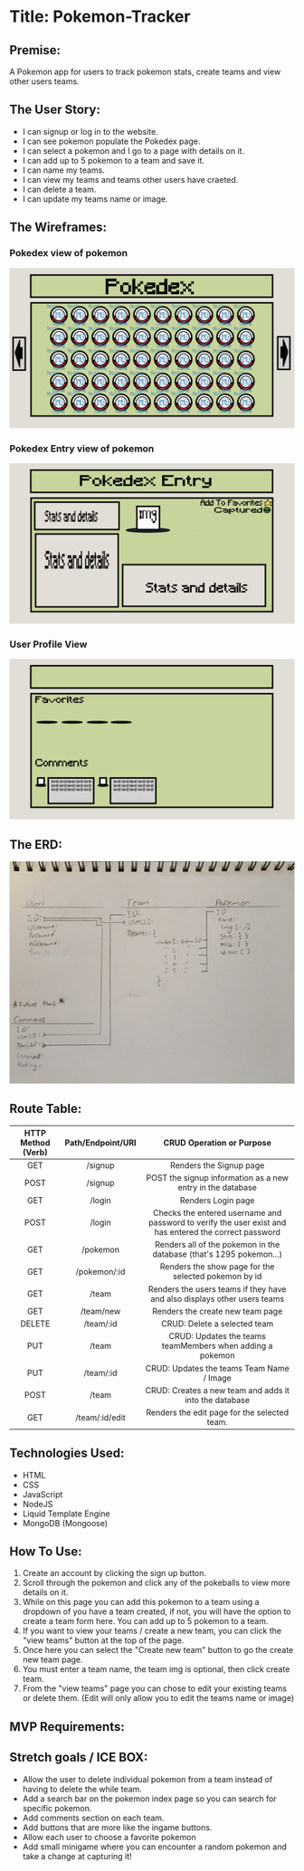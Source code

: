 # Title: Pokemon-Tracker


## Premise: 
A Pokemon app for users to track pokemon stats, create teams and view other users teams.



## The User Story:
- I can signup or log in to the website.
- I can see pokemon populate the Pokedex page.
- I can select a pokemon and I go to a page with details on it.
- I can add up to 5 pokemon to a team and save it.
- I can name my teams.
- I can view my teams and teams other users have craeted.
- I can delete a team.
- I can update my teams name or image.

## The Wireframes:
### Pokedex view of pokemon
![Pokemon-Tracker-Pokedex](imgs/readme/Pokemon-Tracker-Pokedex.jpg)
### Pokedex Entry view of pokemon
![Pokemon-Tracker-Pokedex-Entry](imgs/readme/Pokemon-Tracker-Pokedex-Entry.jpg)
### User Profile View
![Pokemon-Tracker-profile](imgs/readme/Pokemon-Tracker-Profile.jpg)



## The ERD: 
![Pokemon-ERD](imgs/readme/20220610_164049.jpg)

## Route Table:
| HTTP Method (Verb) | Path/Endpoint/URI |                                         CRUD Operation or Purpose                                        |
|:------------------:|:-----------------:|:--------------------------------------------------------------------------------------------------------:|
| GET                | /signup           | Renders the Signup page                                                                                  |
| POST               | /signup           | POST the signup information as a new entry in the database                                               |
| GET                | /login            | Renders Login page                                                                                       |
| POST               | /login            | Checks the entered username and password to verify the user exist  and has entered the correct password  |
| GET                | /pokemon          | Renders all of the pokemon in the database (that's 1295 pokemon...)                                      |
| GET                | /pokemon/:id      | Renders the show page for the selected pokemon by id                                                     |
| GET                | /team             | Renders the users teams if they have and also displays other  users teams                                |
| GET                | /team/new         | Renders the create new team page                                                                         |
| DELETE             | /team/:id         | CRUD: Delete a selected team                                                                             |
| PUT                | /team             | CRUD: Updates the teams teamMembers when adding a pokemon                                                |
| PUT                | /team/:id         | CRUD: Updates the teams Team Name / Image                                                                |
| POST               | /team             | CRUD: Creates a new team and adds it into the database                                                   |
| GET                | /team/:id/edit    | Renders the edit page for the selected team.                                                             |

## Technologies Used:
- HTML
- CSS
- JavaScript
- NodeJS
- Liquid Template Engine
- MongoDB (Mongoose)

## How To Use:
1. Create an account by clicking the sign up button.
2. Scroll through the pokemon and click any of the pokeballs to view more details on it.
3. While on this page you can add this pokemon to a team using a dropdown of you have a team created, if not, you will have the option to create a team form here. You can add up to 5 pokemon to a team.
4. If you want to view your teams / create a new team, you can click the "view teams" button at the top of the page.
5. Once here you can select the "Create new team" button to go the create new team page.
6. You must enter a team name, the team img is optional, then click create team.
7. From the "view teams" page you can chose to edit your existing teams or delete them. (Edit will only allow you to edit the teams name or image)

## MVP Requirements:


## Stretch goals / ICE BOX:
- Allow the user to delete individual pokemon from a team instead of having to delete the while team.
- Add a search bar on the pokemon index page so you can search for specific pokemon.
- Add comments section on each team.
- Add buttons that are more like the ingame buttons.
- Allow each user to choose a favorite pokemon
- Add small minigame where you can encounter a random pokemon and take a change at capturing it!